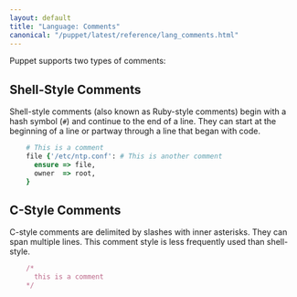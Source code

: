 ```yaml
---
layout: default
title: "Language: Comments"
canonical: "/puppet/latest/reference/lang_comments.html"
---
```


Puppet supports two types of comments:

Shell-Style Comments
-----

Shell-style comments (also known as Ruby-style comments) begin with a hash symbol (`#`) and continue to the end of a line. They can start at the beginning of a line or partway through a line that began with code. 

~~~ ruby
    # This is a comment
    file {'/etc/ntp.conf': # This is another comment
      ensure => file,
      owner  => root,
    }
~~~


C-Style Comments
-----

C-style comments are delimited by slashes with inner asterisks. They can span multiple lines. This comment style is less frequently used than shell-style. 

~~~ ruby
    /*
      this is a comment
    */
~~~
